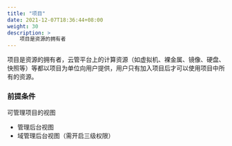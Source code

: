 ```yaml
---
title: "项目"
date: 2021-12-07T18:36:44+08:00
weight: 30
description: >
    项目是资源的拥有者
---
```


项目是资源的拥有者，云管平台上的计算资源（如虚拟机、裸金属、镜像、硬盘、快照等）等都以项目为单位向用户提供，用户只有加入项目后才可以使用项目中所有的资源。

### 前提条件

可管理项目的视图

- 管理后台视图
- 域管理后台视图（需开启三级权限）
